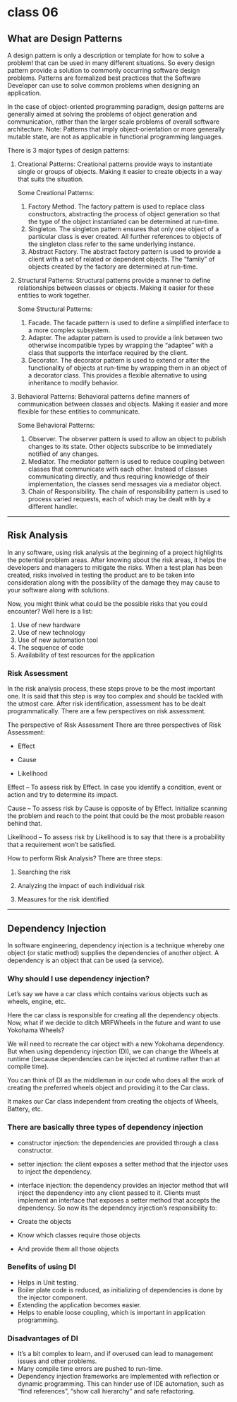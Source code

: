 # class 06

## What are Design Patterns

A design pattern is only a description or template for how to solve a problem! that can be used in many different situations. So every design pattern provide a solution to commonly occurring software design problems. Patterns are formalized best practices that the Software Developer can use to solve common problems when designing an application.

In the case of object-oriented programming paradigm, design patterns are generally aimed at solving the problems of object generation and communication, rather than the larger scale problems of overall software architecture. Note: Patterns that imply object-orientation or more generally mutable state, are not as applicable in functional programming languages.

There is 3 major types of design patterns:

1. Creational Patterns:
Creational patterns provide ways to instantiate single or groups of objects. Making it easier to create objects in a way that suits the situation.

    Some Creational Patterns:

    1. Factory Method. The factory pattern is used to replace class constructors, abstracting the process of object generation so that the type of the object instantiated can be determined at run-time.
    2. Singleton. The singleton pattern ensures that only one object of a particular class is ever created. All further references to objects of the singleton class refer to the same underlying instance.
    3. Abstract Factory. The abstract factory pattern is used to provide a client with a set of related or dependent objects. The “family” of objects created by the factory are determined at run-time.
2. Structural Patterns:
Structural patterns provide a manner to define relationships between classes or objects. Making it easier for these entities to work together.

    Some Structural Patterns:

    1. Facade. The facade pattern is used to define a simplified interface to a more complex subsystem.
    2. Adapter. The adapter pattern is used to provide a link between two otherwise incompatible types by wrapping the “adaptee” with a class that supports the interface required by the client.
    3. Decorator. The decorator pattern is used to extend or alter the functionality of objects at run-time by wrapping them in an object of a decorator class. This provides a flexible alternative to using inheritance to modify behavior.
3. Behavioral Patterns:
Behavioral patterns define manners of communication between classes and objects. Making it easier and more flexible for these entities to communicate.

    Some Behavioral Patterns:

    1. Observer. The observer pattern is used to allow an object to publish changes to its state. Other objects subscribe to be immediately notified of any changes.
    2. Mediator. The mediator pattern is used to reduce coupling between classes that communicate with each other. Instead of classes communicating directly, and thus requiring knowledge of their implementation, the classes send messages via a mediator object.
    3. Chain of Responsibility. The chain of responsibility pattern is used to process varied requests, each of which may be dealt with by a different handler.

---

## Risk Analysis

In any software, using risk analysis at the beginning of a project highlights the potential problem areas. After knowing about the risk areas, it helps the developers and managers to mitigate the risks. When a test plan has been created, risks involved in testing the product are to be taken into consideration along with the possibility of the damage they may cause to your software along with solutions.

Now, you might think what could be the possible risks that you could encounter? Well here is a list:

1. Use of new hardware
2. Use of new technology
3. Use of new automation tool
4. The sequence of code
5. Availability of test resources for the application

### Risk Assessment

In the risk analysis process, these steps prove to be the most important one. It is said that this step is way too complex and should be tackled with the utmost care. After risk identification, assessment has to be dealt programmatically. There are a few perspectives on risk assessment.

The perspective of Risk Assessment
There are three perspectives of Risk Assessment:

- Effect

- Cause

- Likelihood

Effect – To assess risk by Effect. In case you identify a condition, event or action and try to determine its impact.

Cause – To assess risk by Cause is opposite of by Effect. Initialize scanning the problem and reach to the point that could be the most probable reason behind that.

Likelihood – To assess risk by Likelihood is to say that there is a probability that a requirement won’t be satisfied.

How to perform Risk Analysis?
There are three steps:

1. Searching the risk

2. Analyzing the impact of each individual risk

3. Measures for the risk identified

---

## Dependency Injection

In software engineering, dependency injection is a technique whereby one object (or static method) supplies the dependencies of another object. A dependency is an object that can be used (a service).

### Why should I use dependency injection?

Let’s say we have a car class which contains various objects such as wheels, engine, etc.

Here the car class is responsible for creating all the dependency objects. Now, what if we decide to ditch MRFWheels in the future and want to use Yokohama Wheels?

We will need to recreate the car object with a new Yokohama dependency. But when using dependency injection (DI), we can change the Wheels at runtime (because dependencies can be injected at runtime rather than at compile time).

You can think of DI as the middleman in our code who does all the work of creating the preferred wheels object and providing it to the Car class.

It makes our Car class independent from creating the objects of Wheels, Battery, etc.

### There are basically three types of dependency injection

- constructor injection: the dependencies are provided through a class constructor.
- setter injection: the client exposes a setter method that the injector uses to inject the dependency.
- interface injection: the dependency provides an injector method that will inject the dependency into any client passed to it. Clients must implement an interface that exposes a setter method that accepts the dependency.
So now its the dependency injection’s responsibility to:

- Create the objects
- Know which classes require those objects
- And provide them all those objects

### Benefits of using DI

- Helps in Unit testing.
- Boiler plate code is reduced, as initializing of dependencies is done by the injector component.
- Extending the application becomes easier.
- Helps to enable loose coupling, which is important in application programming.

### Disadvantages of DI

- It’s a bit complex to learn, and if overused can lead to management issues and other problems.
- Many compile time errors are pushed to run-time.
- Dependency injection frameworks are implemented with reflection or dynamic programming. This can hinder use of IDE automation, such as “find references”, “show call hierarchy” and safe refactoring.
